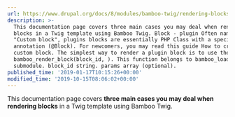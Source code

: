 ```yaml
---
url: https://www.drupal.org/docs/8/modules/bamboo-twig/rendering-blocks
description: >-
  This documentation page covers three main cases you may deal when rendering
  blocks in a Twig template using Bamboo Twig. Block - plugin Often named
  "Custom block", plugins blocks are essentially PHP Class with a specific YAML
  annotation (@Block). For newcomers, you may read this guide How to create a
  custom block. The simplest way to render a plugin block is to use the
  bamboo_render_block(block_id, ). This function belongs to bamboo_loader
  submodule. block_id string. params array (optional).
published_time: '2019-01-17T10:15:26+00:00'
modified_time: '2019-10-15T08:06:02+00:00'
---
```

This documentation page covers **three main cases you may deal when rendering blocks** in a Twig template using Bamboo Twig.